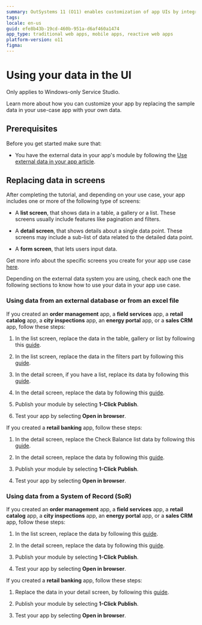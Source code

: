 ```yaml
---
summary: OutSystems 11 (O11) enables customization of app UIs by integrating and managing external data within various screen types.
tags:
locale: en-us
guid: efe8b43b-19cd-460b-951a-d6af460a1474
app_type: traditional web apps, mobile apps, reactive web apps
platform-version: o11
figma:
---
```


# Using your data in the UI

<div class="info" markdown="1">

Only applies to Windows-only Service Studio.

</div>

Learn more about how you can customize your app by replacing the sample data in your use-case app with your own data.

## Prerequisites

Before you get started make sure that:

* You have the external data in your app's module by following the [Use external data in your app article](get-external-data.md).

## Replacing data in screens

After completing the tutorial, and depending on your use case, your app includes one or more of the following type of screens:

* A **list screen**, that shows data in a table, a gallery or a list. These screens usually include features like pagination and filters.

* A **detail screen**, that shows details about a single data point. These screens may include a sub-list of data related to the detailed data point.

* A **form screen**, that lets users input data.

<div class="info" markdown="1">

Get more info about the specific screens you create for your app use case [here](understand-create-app.md).

</div>

Depending on the external data system you are using, check each one the following sections to know how to use your data in your app use case.

### Using data from an external database or from an excel file

If you created an **order management** app, a **field services** app,  a **retail catalog** app, a **city inspections** app, an **energy portal** app, or a **sales CRM** app, follow these steps:

1. In the list screen, replace the data in the table, gallery or list by following this [guide](../../building-apps/ui/screen-templates/replace-data.md#replace-data-automatically).

1. In the list screen, replace the data in the filters part by following this [guide](../../building-apps/ui/screen-templates/replace-data.md#replace-data-manually).

1. In the detail screen, if you have a list, replace its data by following this [guide](../../building-apps/ui/screen-templates/replace-data.md#replace-data-automatically).

1. In the detail screen, replace the data by following this [guide](../../building-apps/ui/screen-templates/replace-data.md#replace-data-manually).

1. Publish your module by selecting **1-Click Publish**.

1. Test your app by selecting **Open in browser**.

If you created a **retail banking** app, follow these steps:

1. In the detail screen, replace the Check Balance list data by following this [guide](../../building-apps/ui/screen-templates/replace-data.md#replace-data-automatically).

1. In the detail screen, replace the data by following this [guide](../../building-apps/ui/screen-templates/replace-data.md#replace-data-manually).

1. Publish your module by selecting **1-Click Publish**.

1. Test your app by selecting **Open in browser**.

### Using data from a System of Record (SoR)

If you created an **order management** app, a **field services** app,  a **retail catalog** app, a **city inspections** app, an **energy portal** app, or a **sales CRM** app, follow these steps:

1. In the list screen, replace the data by following this [guide](../../building-apps/ui/screen-templates/replace-data.md#replace-data-manually).

1. In the detail screen, replace the data by following this [guide](../../building-apps/ui/screen-templates/replace-data.md#replace-data-manually).

1. Publish your module by selecting **1-Click Publish**.

1. Test your app by selecting **Open in browser**.

If you created a **retail banking** app, follow these steps:

1. Replace the data in your detail screen, by following this [guide](../../building-apps/ui/screen-templates/replace-data.md#replace-data-manually).

1. Publish your module by selecting **1-Click Publish**.

1. Test your app by selecting **Open in browser**.
